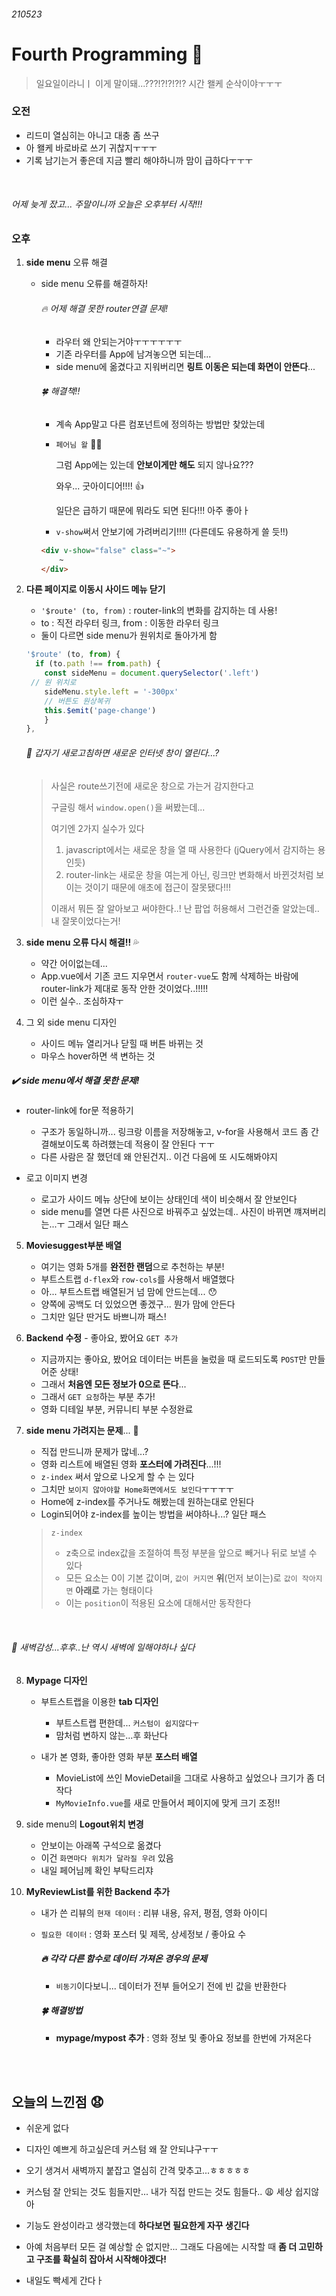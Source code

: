 ###### 210523

# Fourth Programming :runner:

> 일요일이라니ㅣ 이게 말이돼...???!?!?!?!? 시간 왤케 순삭이야ㅜㅜㅜ

### 오전

- 리드미 열심히는 아니고 대충 좀 쓰구
- 아 왤케 바로바로 쓰기 귀찮지ㅜㅜㅜ
- 기록 남기는거 좋은데 지금 빨리 해야하니까 맘이 급하다ㅜㅜㅜ

<br>

###### 어제 늦게 잤고... 주말이니까 오늘은 오후부터 시작!!!

### 오후

1. **side menu** 오류 해결

   - side menu 오류를 해결하자!

     ###### :fire: 어제 해결 못한 router연결 문제!

     - 라우터 왜 안되는거야ㅜㅜㅜㅜㅜㅜ
     - 기존 라우터를 App에 남겨놓으면 되는데... 
     - side menu에 옮겼다고 지워버리면 **링트 이동은 되는데 화면이 안뜬다**...

     ###### :four_leaf_clover: 해결책!!

     - 계속 App말고 다른 컴포넌트에 정의하는 방법만 찾았는데

     - `페어님 왈` :raising_hand_man:

       그럼 App에는 있는데 **안보이게만 해도** 되지 않나요???

       와우... 굿아이디어!!!! :+1:

       일단은 급하기 때문에 뭐라도 되면 된다!!! 아주 좋아ㅏ

     - `v-show`써서 안보기에 가려버리기!!!! (다른데도 유용하게 쓸 듯!!)

     ```html
     <div v-show="false" class="~">
         ~
     </div>

2. **다른 페이지로 이동시 사이드 메뉴 닫기**

   - `'$route' (to, from)` : router-link의 변화를 감지하는 데 사용!
   - to : 직전 라우터 링크, from : 이동한 라우터 링크
   - 둘이 다르면 side menu가 원위치로 돌아가게 함

   ```javascript
   '$route' (to, from) {
     if (to.path !== from.path) {
       const sideMenu = document.querySelector('.left')
   	// 원 위치로    
       sideMenu.style.left = '-300px'
       // 버튼도 원상복귀
       this.$emit('page-change')
       }  
   },
   ```

     ###### :thinking: 갑자기 새로고침하면 새로운 인터넷 창이 열린다...?

   > 사실은 route쓰기전에 새로운 창으로 가는거 감지한다고
   >
   > 구글링 해서 `window.open()`을 써봤는데...
   >
   > 여기엔 2가지 실수가 있다
   >
   > 1. javascript에서는 새로운 창을 열 때 사용한다 (jQuery에서 감지하는 용인듯)
   > 2. router-link는 새로운 창을 여는게 아닌, 링크만 변화해서 바뀐것처럼 보이는 것이기 때문에 애초에 접근이 잘못됐다!!!
   >
   > 이래서 뭐든 잘 알아보고 써야한다..! 난 팝업 허용해서 그런건줄 알았는데.. 내 잘못이었다는거!

   

3. **side menu 오류 다시 해결!!** :sweat_drops:

   - 약간 어이없는데...
   - App.vue에서 기존 코드 지우면서 `router-vue`도 함께 삭제하는 바람에 router-link가 제대로 동작 안한 것이었다..!!!!!
   - 이런 실수.. 조심하쟈ㅜ
   
   
   
4. 그 외 side menu 디자인

   - 사이드 메뉴 열리거나 닫힐 때 버튼 바뀌는 것
   - 마우스 hover하면 색 변하는 것

##### :heavy_check_mark: side menu에서 해결 못한 문제!

- router-link에 for문 적용하기

  - 구조가 동일하니까... 링크랑 이름을 저장해놓고, v-for을 사용해서 코드 좀 간결해보이도록 하려했는데 적용이 잘 안된다 ㅜㅜ
  - 다른 사람은 잘 했던데 왜 안된건지.. 이건 다음에 또 시도해봐야지

- 로고 이미지 변경

  - 로고가 사이드 메뉴 상단에 보이는 상태인데 색이 비슷해서 잘 안보인다
  - side menu를 열면 다른 사진으로 바꿔주고 싶었는데.. 사진이 바뀌면 꺠져버리는...ㅜ 그래서 일단 패스

  

5. **Moviesuggest부분 배열**

   - 여기는 영화 5개를 **완전한 랜덤**으로 추천하는 부분!
   - 부트스트랩 `d-flex`와 `row-cols`를 사용해서 배열했다
   - 아... 부트스트랩 배열된거 넘 맘에 안드는데... :hushed:
   - 양쪽에 공백도 더 있었으면 좋겠구... 뭔가 맘에 안든다
   - 그치만 일단 딴거도 바쁘니까 패스!

   

6. **Backend 수정** - 좋아요, 봤어요 `GET 추가`

   - 지금까지는 좋아요, 봤어요 데이터는 버튼을 눌렀을 때 로드되도록 `POST`만 만들어준 상태!
   - 그래서 **처음엔 모든 정보가 0으로 뜬다**...
   - 그래서 `GET 요청`하는 부분 추가!
   - 영화 디테일 부분, 커뮤니티 부분 수정완료

   

7. **side menu 가려지는 문제**... :anger:

   - 직접 만드니까 문제가 많네...?
   - 영화 리스트에 배열된 영화 **포스터에 가려진다**...!!!
   - `z-index` 써서 앞으로 나오게 할 수 는 있다
   - 그치만 `보이지 않아야할 Home화면에서도 보인다`ㅜㅜㅜㅜ
   - Home에 z-index를 주거나도 해봤는데 원하는대로 안된다
   - Login되어야 z-index를 높이는 방법을 써야하나...? 일단 패스

   > `z-index`
   >
   > - z축으로 index값을 조절하여 특정 부분을 앞으로 빼거나 뒤로 보낼 수 있다
   > - 모든 요소는 0이 기본 값이며,  `값이 커지면` **위**(먼저 보이는)로 `값이 작아지면` **아래로** 가는 형태이다
   > - 이는 `position`이 적용된 요소에 대해서만 동작한다

<br>

###### :crescent_moon: 새벽감성...후후..난 역시 새벽에 일해야하나 싶다

8. **Mypage 디자인**

   - 부트스트랩을 이용한 **tab 디자인**

     - 부트스트랩 편한데... `커스텀이 쉽지않다ㅜ`
     - 맘처럼 변하지 않는...후 화난다

   - 내가 본 영화, 좋아한 영화 부분 **포스터 배열**

     - MovieList에 쓰인 MovieDetail을 그대로 사용하고 싶었으나 크기가 좀 더 작다
     - `MyMovieInfo.vue`를 새로 만들어서 페이지에 맞게 크기 조정!!

     

9. side menu의 **Logout위치 변경**

   - 안보이는 아래쪽 구석으로 옮겼다
   - 이건 `화면마다 위치가 달라질 우려` 있음
   - 내일 페어님께 확인 부탁드리쟈

   

10. **MyReviewList를 위한 Backend 추가**

    - 내가 쓴 리뷰의 `현재 데이터` : 리뷰 내용, 유저, 평점, 영화 아이디

    - `필요한 데이터` : 영화 포스터 및 제목, 상세정보 / 좋아요 수

      ##### :fire: 각각 다른 함수로 데이터 가져온 경우의 문제

      - `비동기`이다보니... 데이터가 전부 들어오기 전에 빈 값을 반환한다

      ##### :four_leaf_clover: 해결방법

      - **mypage/mypost 추가** : 영화 정보 및 좋아요 정보를 한번에 가져온다

<br>

<br>

## 오늘의 느낀점 :anguished:

- 쉬운게 없다
- 디자인 예쁘게 하고싶은데 커스텀 왜 잘 안되냐구ㅜㅜ
- 오기 생겨서 새벽까지 붙잡고 열심히 간격 맞추고...ㅎㅎㅎㅎㅎ
- 커스텀 잘 안되는 것도 힘들지만... 내가 직접 만드는 것도 힘들다.. :weary: 세상 쉽지않아 
- 기능도 완성이라고 생각했는데 **하다보면 필요한게 자꾸 생긴다**
- 아예 처음부터 모든 걸 예상할 순 없지만... 그래도 다음에는 시작할 때 **좀 더 고민하고 구조를 확실히 잡아서 시작해야겠다!**

- 내일도 빡세게 간다ㅏ